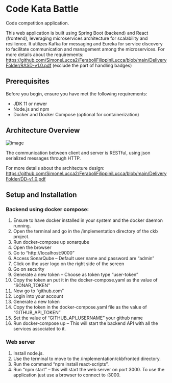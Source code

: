 # Code Kata Battle

Code competition application.

This web application is built using Spring Boot (backend) and React (frontend), leveraging microservices architecture for scalability and resilience. 
It utilizes Kafka for messaging and Eureka for service discovery to facilitate communication and management among the microservices.
For more details about the requirements: https://github.com/SimoneLucca2/FeraboliFilippiniLucca/blob/main/DeliveryFolder/RASD-v1.0.pdf
(exclude the part of handling badges)

## Prerequisites

Before you begin, ensure you have met the following requirements:
- JDK 11 or newer
- Node.js and npm
- Docker and Docker Compose (optional for containerization)

## Architecture Overview

![image](https://github.com/SimoneLucca2/FeraboliFilippiniLucca/assets/106387524/77db9cc5-d7e0-49cf-aa4d-acab7fa40504)

The communication between client and server is RESTful, using json serialized messages through HTTP.

For more details about the architecture design: https://github.com/SimoneLucca2/FeraboliFilippiniLucca/blob/main/DeliveryFolder/DD-v1.0.pdf

## Setup and Installation

### Backend using docker compose:
1. Ensure to have docker installed in your system and the docker daemon running.
2. Open the terminal and go in the /implementation directory of the ckb project.
3. Run docker-compose up sonarqube
4. Open the browser
5. Go to “http://localhost:9000”
6. Access SonarQube – Default user name and password are “admin”
7. Click on the user logo on the right side of the screen
8. Go on security
9. Generate a new token – Choose as token type “user-token”
10. Copy the token an put it in the docker-compose.yaml as the value of “SONAR_TOKEN”
11. Now go to “github.com”
12. Login into your account
13. Generate a new token
14. Copy the token in the docker-compose.yaml file as the value of “GITHUB_API_TOKEN”
15. Set the value of “GITHUB_API_USERNAME” your github name
16. Run docker-compose up – This will start the backend API with all the services associated to it.

### Web server
1.	Install node.js.
2.	Use the terminal to move to the /implementation/ckbfronted directory.
3.	Run the command “npm install react-scripts”.
4.	Run “npm start” – this will start the web server on port 3000.
To use the application just use a browser to connect to <web server ip>:3000.
